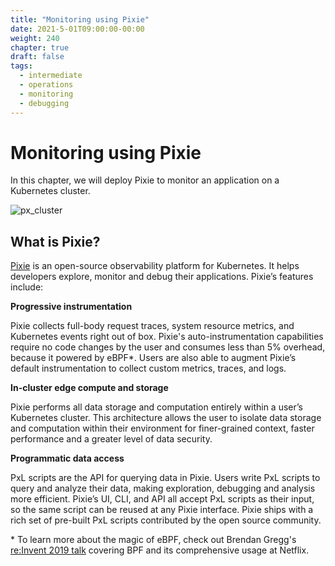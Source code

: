 ```yaml
---
title: "Monitoring using Pixie"
date: 2021-5-01T09:00:00-00:00
weight: 240
chapter: true
draft: false
tags:
  - intermediate
  - operations
  - monitoring
  - debugging
---
```


# Monitoring using Pixie

In this chapter, we will deploy Pixie to monitor an application on a Kubernetes cluster.

![px_cluster](/images/pixie/px_cluster.png)

## What is Pixie?

[Pixie](https://pixielabs.ai/) is an open-source observability platform for Kubernetes. It helps developers explore, monitor and debug their applications. Pixie’s features include:

**Progressive instrumentation**

Pixie collects full-body request traces, system resource metrics, and Kubernetes events right out of box. Pixie's auto-instrumentation capabilities require no code changes by the user and consumes less than 5% overhead, because it powered by eBPF*. Users are also able to augment Pixie’s default instrumentation to collect custom metrics, traces, and logs.

**In-cluster edge compute and storage**

Pixie performs all data storage and computation entirely within a user’s Kubernetes cluster. This architecture allows the user to isolate data storage and computation within their environment for finer-grained context, faster performance and a greater level of data security.

**Programmatic data access**

PxL scripts are the API for querying data in Pixie. Users write PxL scripts to query and analyze their data, making exploration, debugging and analysis more efficient. Pixie’s UI, CLI, and API all accept PxL scripts as their input, so the same script can be reused at any Pixie interface. Pixie ships with a rich set of pre-built PxL scripts contributed by the open source community.

\* To learn more about the magic of eBPF, check out Brendan Gregg's [re:Invent 2019 talk](https://www.youtube.com/watch?v=16slh29iN1g&amp;t=581s) covering BPF and its comprehensive usage at Netflix.
